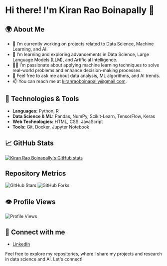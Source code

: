 
# Hi there! I'm Kiran Rao Boinapally 👋

## 🌍 About Me
- 🔭 I’m currently working on projects related to Data Science, Machine Learning, and AI.
- 🌱 I’m learning and exploring advancements in Data Science, Large Language Models (LLM), and Artificial Intelligence.
- 👨‍💻 I’m passionate about applying machine learning techniques to solve real-world problems and enhance decision-making processes.
- 💬 Feel free to ask me about data analysis, ML algorithms, and AI trends.
- 📫 You can reach me at [kiranraoboinapally@gmail.com](mailto:kiranraoboinapally@gmail.com).

## 🚀 Technologies & Tools
- **Languages:** Python, R
- **Data Science & ML:** Pandas, NumPy, Scikit-Learn, TensorFlow, Keras
- **Web Technologies:** HTML, CSS, JavaScript
- **Tools:** Git, Docker, Jupyter Notebook

## 📈 GitHub Stats
[![Kiran Rao Boinapally's GitHub stats](https://github-readme-stats.vercel.app/api?username=kiranraoboinapally&show_icons=true&count_private=true&theme=dark)](https://github.com/kiranraoboinapally)


## Repository Metrics

![GitHub Stars](https://img.shields.io/github/stars/kiranraoboinapally/digantaraproject?style=social)
![GitHub Forks](https://img.shields.io/github/forks/kiranraoboinapally/digantaraproject?style=social)


## 👁️ Profile Views
![Profile Views](https://komarev.com/ghpvc/?username=kiranraoboinapally)


## 🔗 Connect with me
- [LinkedIn](https://www.linkedin.com/in/kiranrao07)

Feel free to explore my repositories, where I share my projects and research in data science and AI. Let's connect!








<!---
kiranraoboinapally/kiranraoboinapally is a ✨ special ✨ repository because its `README.md` (this file) appears on your GitHub profile.
You can click the Preview link to take a look at your changes.
--->
